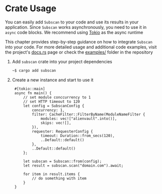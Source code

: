 # Crate Usage

You can easily add `Subscan` to your code and use its results in your application. Since `Subscan` works asynchronously, you need to use it in `async` code blocks. We recommend using [Tokio](https://tokio.rs/) as the async runtime

This chapter provides step-by-step guidance on how to integrate `Subscan` into your code. For more detailed usage and additional code examples, visit the project's [docs.rs](https://docs.rs/subscan/latest/subscan/) page or check the [examples/](https://github.com/eredotpkfr/subscan/tree/main/examples) folder in the repository

1. Add `subscan` crate into your project dependencies

   ```bash
   ~$ cargo add subscan
   ```

2. Create a new instance and start to use it

   ```rust,ignore
    #[tokio::main]
    async fn main() {
        // set module conccurrency to 1
        // set HTTP timeout to 120
        let config = SubscanConfig {
            concurrency: 1,
            filter: CacheFilter::FilterByName(ModuleNameFilter {
                modules: vec!["alienvault".into()],
                skips: vec![],
            }),
            requester: RequesterConfig {
                timeout: Duration::from_secs(120),
                ..Default::default()
            },
            ..Default::default()
        };

        let subscan = Subscan::from(config);
        let result = subscan.scan("domain.com").await;

        for item in result.items {
            // do something with item
        }
    }
   ```
